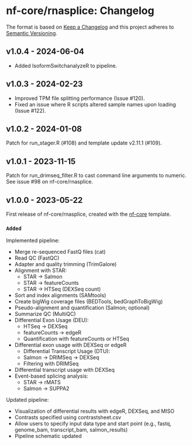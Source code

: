 # nf-core/rnasplice: Changelog

The format is based on [Keep a Changelog](https://keepachangelog.com/en/1.0.0/)
and this project adheres to [Semantic Versioning](https://semver.org/spec/v2.0.0.html).

## v1.0.4 - 2024-06-04

- Added IsoformSwitchanalyzeR to pipeline.

## v1.0.3 - 2024-02-23

- Improved TPM file splitting performance (Issue #120).
- Fixed an issue where R scripts altered sample names upon loading (Issue #122).

## v1.0.2 - 2024-01-08

Patch for run_stager.R (#108) and template update v2.11.1 (#109).

## v1.0.1 - 2023-11-15

Patch for run_drimseq_filter.R to cast command line arguments to numeric. See issue #98 on nf-core/rnasplice.

## v1.0.0 - 2023-05-22

First release of nf-core/rnasplice, created with the [nf-core](https://nf-co.re/) template.

### `Added`

Implemented pipeline:

- Merge re-sequenced FastQ files (cat)
- Read QC (FastQC)
- Adapter and quality trimming (TrimGalore)
- Alignment with STAR:
  - STAR -> Salmon
  - STAR -> featureCounts
  - STAR -> HTSeq (DEXSeq count)
- Sort and index alignments (SAMtools)
- Create bigWig coverage files (BEDTools, bedGraphToBigWig)
- Pseudo-alignment and quantification (Salmon; optional)
- Summarize QC (MultiQC)
- Differential Exon Usage (DEU):
  - HTSeq -> DEXSeq
  - featureCounts -> edgeR
  - Quantification with featureCounts or HTSeq
- Differential exon usage with DEXSeq or edgeR
  - Differential Transcript Usage (DTU):
  - Salmon -> DRIMSeq -> DEXSeq
  - Filtering with DRIMSeq
- Differential transcript usage with DEXSeq
- Event-based splicing analysis:
  - STAR -> rMATS
  - Salmon -> SUPPA2

Updated pipeline:

- Visualization of differential results with edgeR, DEXSeq, and MISO
- Contrasts specified using contrastsheet.csv
- Allow users to specify input data type and start point (e.g., fastq, genome_bam, transcript_bam, salmon_results)
- Pipeline schematic updated
